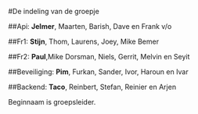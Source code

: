 #De indeling van de groepje

##Api: **Jelmer**, Maarten, Barish, Dave en Frank v/o

##Fr1: **Stijn**, Thom, Laurens, Joey, Mike Bemer

##Fr2: **Paul**,Mike Dorsman, Niels, Gerrit, Melvin en Seyit

##Beveiliging: **Pim**, Furkan, Sander, Ivor, Haroun en Ivar

##Backend: **Taco**, Reinbert, Stefan, Reinier en Arjen

Beginnaam is groepsleider.


